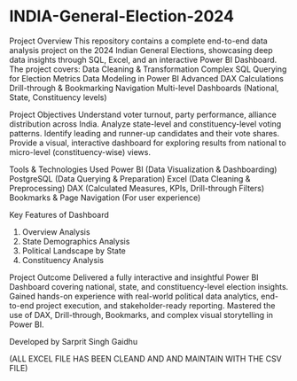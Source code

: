 # INDIA-General-Election-2024
 Project Overview
This repository contains a complete end-to-end data analysis project on the 2024 Indian General Elections, showcasing deep data insights through SQL, Excel, and an interactive Power BI Dashboard.
The project covers:
Data Cleaning & Transformation
Complex SQL Querying for Election Metrics
Data Modeling in Power BI
Advanced DAX Calculations
Drill-through & Bookmarking Navigation
Multi-level Dashboards (National, State, Constituency levels)

 Project Objectives
Understand voter turnout, party performance, alliance distribution across India.
Analyze state-level and constituency-level voting patterns.
Identify leading and runner-up candidates and their vote shares.
Provide a visual, interactive dashboard for exploring results from national to micro-level (constituency-wise) views.

Tools & Technologies Used
Power BI (Data Visualization & Dashboarding)
PostgreSQL (Data Querying & Preparation)
Excel (Data Cleaning & Preprocessing)
DAX (Calculated Measures, KPIs, Drill-through Filters)
Bookmarks & Page Navigation (For user experience)

Key Features of Dashboard
1. Overview Analysis
2. State Demographics Analysis
3. Political Landscape by State
4. Constituency Analysis

Project Outcome
Delivered a fully interactive and insightful Power BI Dashboard covering national, state, and constituency-level election insights.
Gained hands-on experience with real-world political data analytics, end-to-end project execution, and stakeholder-ready reporting.
Mastered the use of DAX, Drill-through, Bookmarks, and complex visual storytelling in Power BI.

Developed by
Sarprit Singh Gaidhu

(ALL EXCEL FILE HAS BEEN CLEAND AND AND MAINTAIN WITH THE CSV FILE) 
